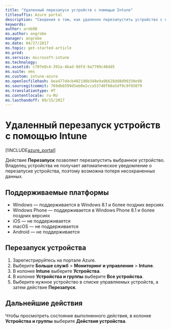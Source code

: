 ```yaml
---
title: "Удаленный перезапуск устройств с помощью Intune"
titlesuffix: Azure portal
description: "Сведения о том, как удаленно перезапустить устройство с помощью соответствующего действия.\""
keywords: 
author: arob98
ms.author: angrobe
manager: angrobe
ms.date: 04/27/2017
ms.topic: get-started-article
ms.prod: 
ms.service: microsoft-intune
ms.technology: 
ms.assetid: c707e0c4-391a-4bad-9dfd-9a7799c48dd5
ms.suite: ems
ms.custom: intune-azure
ms.openlocfilehash: bea477d4cb402198b348e9a96628dd8d99330e98
ms.sourcegitcommit: 769db6599d5eb0e2cca537d0f60a5df9c9f05079
ms.translationtype: HT
ms.contentlocale: ru-RU
ms.lasthandoff: 09/15/2017
---
```

# <a name="remotely-restart-devices-with-intune"></a>Удаленный перезапуск устройств с помощью Intune


[!INCLUDE[azure_portal](./includes/azure_portal.md)]

Действие **Перезапуск** позволяет перезапустить выбранное устройство. Владелец устройства не получает автоматическое уведомление о перезапуске устройства, поэтому возможна потеря несохраненных данных.

## <a name="supported-platforms"></a>Поддерживаемые платформы

- Windows — поддерживается в Windows 8.1 и более поздних версиях
- Windows Phone — поддерживается в Windows Phone 8.1 и более поздних версиях
- iOS — не поддерживается
- macOS — не поддерживается
- Android — не поддерживается

## <a name="how-to-restart-a-device"></a>Перезапуск устройства

1. Зарегистрируйтесь на портале Azure.
2. Выберите **Больше служб** > **Мониторинг и управление** > **Intune**.
3. В колонке **Intune** выберите **Устройства**.
4. В колонке **Устройства и группы** выберите **Все устройства**.
5. Выберите нужное устройство в списке управляемых устройств, а затем действие **Перезапуск**.

## <a name="next-steps"></a>Дальнейшие действия

Чтобы просмотреть состояние выполненного действия, в колонке **Устройства и группы** выберите **Действия устройства**.
